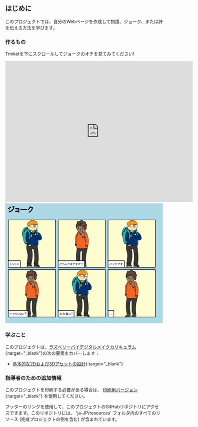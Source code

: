 ## はじめに

このプロジェクトでは、自分のWebページを作成して物語、ジョーク、または詩を伝える方法を学びます。

### 作るもの

Trinketを下にスクロールしてジョークのオチを見てみてください!

<div class="trinket">
  <iframe src="https://trinket.io/embed/html/7d1366fd73?outputOnly=true&start=result" width="600" height="450" frameborder="0" marginwidth="0" marginheight="0" allowfullscreen>
  </iframe>
  <img src="images/story-final.png">
</div>

### 学ぶこと

このプロジェクトは、[ラズベリーパイデジタルメイクカリキュラム](https://rpf.io/curriculum){:target="_blank"}の次の要素をカバーします：

+ [基本的な2Dおよび3Dアセットの設計](https://www.raspberrypi.org/curriculum/design/creator){:target="_blank"}

### 指導者のための追加情報

このプロジェクトを印刷する必要がある場合は、 [印刷用バージョン](https://projects.raspberrypi.org/ja-JP/projects/tell-a-story/print){:target="_blank"} を使用してください。

フッターのリンクを使用して、このプロジェクトのGitHubリポジトリにアクセスできます。このリポジトリには、 'ja-JP/resources' フォルダ内のすべてのリソース (完成プロジェクトの例を含む) が含まれています。